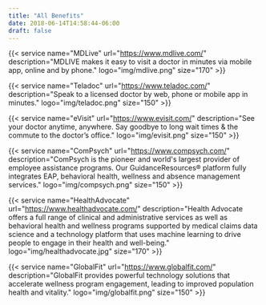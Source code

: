 ```yaml
---
title: "All Benefits"
date: 2018-06-14T14:58:44-06:00
draft: false
---
```


{{< service name="MDLive" url="https://www.mdlive.com/" description="MDLIVE makes it easy to visit a doctor in minutes via mobile app, online and by phone." logo="img/mdlive.png" size="170" >}}

{{< service name="Teladoc" url="https://www.teladoc.com/" description="Speak to a licensed doctor by web, phone or mobile app in minutes." logo="img/teladoc.png" size="150" >}}

{{< service name="eVisit" url="https://www.evisit.com/" description="See your doctor anytime, anywhere. Say goodbye to long wait times & the commute to the doctor’s office." logo="img/evisit.png" size="150" >}}

{{< service name="ComPsych" url="https://www.compsych.com/" description="ComPsych is the pioneer and world's largest provider of employee assistance programs. Our GuidanceResources® platform fully integrates EAP, behavioral health, wellness and absence management services." logo="img/compsych.png" size="150" >}}

{{< service name="HealthAdvocate" url="https://www.healthadvocate.com/" description="Health Advocate offers a full range of clinical and administrative services as well as behavioral health and wellness programs supported by medical claims data science and a technology platform that uses machine learning to drive people to engage in their health and well-being." logo="img/healthadvocate.jpg" size="170" >}}

{{< service name="GlobalFit" url="https://www.globalfit.com/" description="GlobalFit provides powerful technology solutions that accelerate wellness program engagement, leading to improved population health and vitality." logo="img/globalfit.png" size="150" >}}
